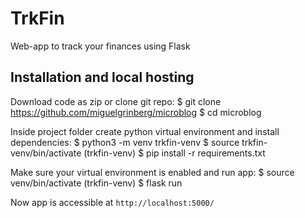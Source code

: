 # TrkFin

Web-app to track your finances using Flask

## Installation and local hosting

Download code as zip or clone git repo:
    $ git clone https://github.com/miguelgrinberg/microblog
    $ cd microblog

Inside project folder create python virtual environment and install dependencies:
    $ python3 -m venv trkfin-venv
    $ source trkfin-venv/bin/activate
    (trkfin-venv) $ pip install -r requirements.txt

Make sure your virtual environment is enabled and run app:
    $ source venv/bin/activate
    (trkfin-venv) $ flask run

Now app is accessible at `http://localhost:5000/`
